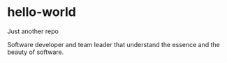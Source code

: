 # hello-world
Just another repo

Software developer and team leader that understand the essence and the beauty of software.
